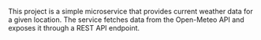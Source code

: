 This project is a simple microservice that provides current weather data for a given location. The service fetches data from the Open-Meteo API and exposes it through a REST API endpoint.
